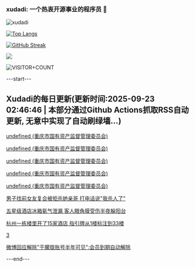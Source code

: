 ### xudadi: 一个热衷开源事业的程序员 👋

![xudadi](https://github-readme-stats-git-masterorgs-github-readme-stats-team.vercel.app/api?username=xudadi)

[![Top Langs](https://github-readme-stats.vercel.app/api/top-langs/?username=xudadi)](https://github.com/anuraghazra/github-readme-stats)

[![GitHub Streak](https://streak-stats.demolab.com?user=xudadi&locale=zh_Hans)](https://git.io/streak-stats)

![](https://raw.githubusercontent.com/xudadi/xudadi/main/assets/github-contribution-grid-snake.svg)

![VISITOR+COUNT](https://komarev.com/ghpvc/?username=xudadi&label=VISITOR+COUNT)


---start---

## Xudadi的每日更新(更新时间:2025-09-23 02:46:46 | 本部分通过Github Actions抓取RSS自动更新, 无意中实现了自动刷绿墙...)

[undefined (重庆市国有资产监督管理委员会)](https://dadilab.github.io/feeds/all.xml)

[undefined (重庆市国有资产监督管理委员会)](https://dadilab.github.io/feeds/all.xml)

[undefined (重庆市国有资产监督管理委员会)](https://dadilab.github.io/feeds/all.xml)

[undefined (重庆市国有资产监督管理委员会)](https://dadilab.github.io/feeds/all.xml)

[undefined (重庆市国有资产监督管理委员会)](https://dadilab.github.io/feeds/all.xml)

[男子找前女友复合被拒杀她亲哥 打电话说"我杀人了"](https://m.163.com/news/article/KA3FG50M0534P59R.html)

[五星级酒店冰箱氨气泄漏 客人眼角膜受伤半夜躲阳台](https://m.163.com/news/article/KA3F5D4205561G0D.html)

[杭州一栋楼里开了15家酒店 指引牌从1楼标注到33楼](https://m.163.com/news/article/KA3921MR053469LG.html)

[3](https://m.163.com/touch/news/sub/domestic)

[微博回应解除"于朦胧账号半年可见":会员到期自动解除](https://m.163.com/news/article/KA3AEI72053469LG.html)

---end---
